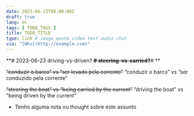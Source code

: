 ```yaml
---
date: 2023-06-23T00:00:00Z
draft: true
lang: en
tags: [ TODO_TAGS ]
title: TODO_TITLE
type: link # image quote video text audio chat
via: "[Who](http://example.com)"
---
```



**# 2023-06-23 driving-vs-driven? ****~~# steering-vs-carried?~~****# 
**


~~“conduzir o barco” vs “ser levado pela corrente”~~
“conduzir o barco” vs “ser conduzido pela corrente”

~~“steering the boat” vs “being carried by the current”~~
“driving the boat” vs “being driven by the current”

* Tenho alguma nota ou thought sobre este assunto

